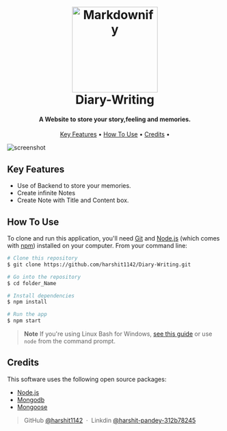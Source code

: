 <h1 align="center">
  <br>
  <a href="https://github.com/harshit1142/Diary-Writing"><img src="https://play-lh.googleusercontent.com/-OxVM3IlQm2XPpUzgOhwfzBrmnmogB5ISHQ_irEiXRGToh51QCTRu9_2jaD5mOv1Aw8" alt="Markdownify" width="200"></a>
  <br>
  Diary-Writing
  <br>
</h1>

<h4 align="center">A Website to store your story,feeling and memories.</h4>



<p align="center">
  <a href="#key-features">Key Features</a> •
  <a href="#how-to-use">How To Use</a> •
  <a href="#credits">Credits</a> •
</p>

![screenshot](https://github.com/harshit1142/Diary-Writing/blob/main/vid.gif)

## Key Features

* Use of Backend to store your memories.
* Create infinite Notes
* Create Note with Title and Content box.

## How To Use

To clone and run this application, you'll need [Git](https://git-scm.com) and [Node.js](https://nodejs.org/en/download/) (which comes with [npm](http://npmjs.com)) installed on your computer. From your command line:

```bash
# Clone this repository
$ git clone https://github.com/harshit1142/Diary-Writing.git

# Go into the repository
$ cd folder_Name

# Install dependencies
$ npm install

# Run the app
$ npm start
```

> **Note**
> If you're using Linux Bash for Windows, [see this guide](https://www.howtogeek.com/261575/how-to-run-graphical-linux-desktop-applications-from-windows-10s-bash-shell/) or use `node` from the command prompt.



## Credits

This software uses the following open source packages:


- [Node.js](https://nodejs.org/)
- [Mongodb](https://www.mongodb.com/)
- [Mongoose](https://mongoosejs.com/)


> GitHub [@harshit1142](https://github.com/harshit1142) &nbsp;&middot;&nbsp;
> Linkdin [@harshit-pandey-312b78245](https://www.linkedin.com/in/harshit-pandey-312b78245/)

